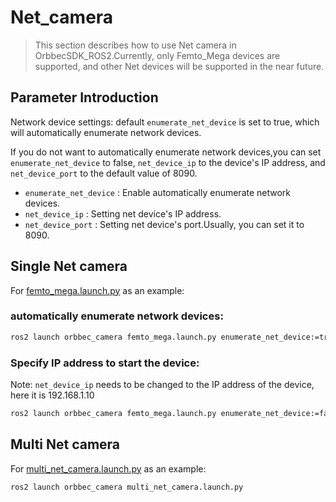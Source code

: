 # Net_camera

> This section describes how to use Net camera in OrbbecSDK_ROS2.Currently, only Femto_Mega devices are supported, and other Net devices will be supported in the near future.

## Parameter Introduction

Network device settings: default `enumerate_net_device` is set to true, which will automatically enumerate network devices.

If you do not want to automatically enumerate network devices,you can set `enumerate_net_device` to false, `net_device_ip` to the device's IP address, and `net_device_port` to the default value of 8090.

* `enumerate_net_device` : Enable automatically enumerate network devices.
* `net_device_ip` : Setting net device's IP address.
* `net_device_port` : Setting net device's port.Usually, you can set it to 8090.

## Single Net camera

For [femto_mega.launch.py](../../launch/femto_mega.launch.py) as an example:

### automatically enumerate network devices:

```bash
ros2 launch orbbec_camera femto_mega.launch.py enumerate_net_device:=true
```

### Specify IP address to start the device:

Note: `net_device_ip` needs to be changed to the IP address of the device, here it is 192.168.1.10

```bash
ros2 launch orbbec_camera femto_mega.launch.py enumerate_net_device:=false net_device_ip:=192.168.1.10 net_device_port:=8090
```

## Multi Net camera

For [multi_net_camera.launch.py](./multi_net_camera.launch.py) as an example:

```bash
ros2 launch orbbec_camera multi_net_camera.launch.py
```
